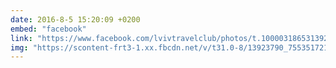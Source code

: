 ```yaml
---
date: 2016-8-5 15:20:09 +0200
embed: "facebook"
link: "https://www.facebook.com/lvivtravelclub/photos/t.100003186531392/755351721234090/?type=3&theater"
img: "https://scontent-frt3-1.xx.fbcdn.net/v/t31.0-8/13923790_755351721234090_622839791626780452_o.jpg?oh=b7cdae6c161082ef92398d713a39aa3e&oe=5996AE64"
---
```

